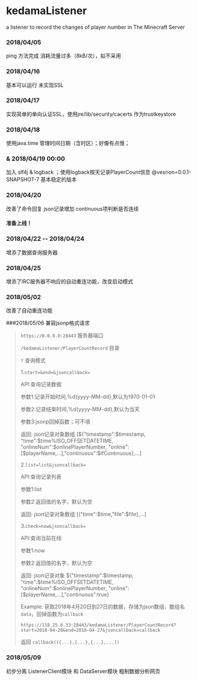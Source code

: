# kedamaListener
a listener to record the changes of player number in The Minecraft Server

### 2018/04/05
ping 方法完成
消耗流量过多（8kB/次），拟不采用

### 2018/04/16
基本可以运行
未实现SSL

### 2018/04/17
实现简单的单向认证SSL，使用jre/lib/security/cacerts 作为trustkeystore

### 2018/04/18
使用java.time 管理时间日期（含时区）；好像有点慢；

### & 2018/04/19 00:00 
加入 slf4j & logback ；使用logback按天记录PlayerCount信息
@vesrion=0.0.1-SNAPSHOT-7 基本稳定的版本

### 2018/04/20
改善了命令回复
json记录增加 continuous项判断是否连续
#### 准备上线！

### 2018/04/22 -- 2018/04/24
增添了数据查询服务器 


### 2018/04/25
增添了IRC服务器不响应的自动重连功能，改变启动模式

### 2018/05/02
改善了自动重连功能

###2018/05/06
兼容jsonp格式请求

>`https://0.0.0.0:28443`    服务器端口
>
>`/kedamaListener/PlayerCountRecord`    目录
>
>`?`    查询模式
>
>1.`start=&end=&jsoncallback=` 
>
>API:查询记录数据
>
>参数1:记录开始时间,%d{yyyy-MM-dd},默认为1970-01-01
>
>参数2:记录结束时间,%d{yyyy-MM-dd},默认为当天    
>
>参数3:jsonp回掉函数；可不填
>
>返回: json记录对象数组 [\${"timestamp":\$timestamp, "time":\$time%ISO_OFFSETDATETIME, "onlineNum":\$onlinePlayerNumber, "online":[\$playerName,...],"continuous":\$ifContinuous},...]
>
>2.`list=list&jsoncallback=`
>
>API:查询记录列表
>
>参数1:list
>
>参数2:返回值的名字，默认为空
>
>返回: json记录对象数组 [{"time":\$time,"file":\$file},...]
>
>3.`check=now&jsoncallback=`
>
>API:查询当前在线
>
>参数1:now
>
>参数2:返回值的名字，默认为空
>
>返回: json记录对象 \${"timestamp":\$timestamp, "time":\$time%ISO_OFFSETDATETIME, "onlineNum":\$onlinePlayerNumber, "online":[\$playerName,...],"continuous":true} 
>
>Example:  获取2018年4月20日到27日的数据，存储为json数组，数组名`data`，回掉函数为`callback`
>
>`https://118.25.6.33:28443/kedamaListener/PlayerCountRecord?start=2018-04-20&end=2018-04-27&jsoncallback=callback`
>
>返回
>`callback([{...},{...},{...},...])`
>

### 2018/05/09
初步分离 ListenerClient模块 和 DataServer模块 
粗制数据分析网页